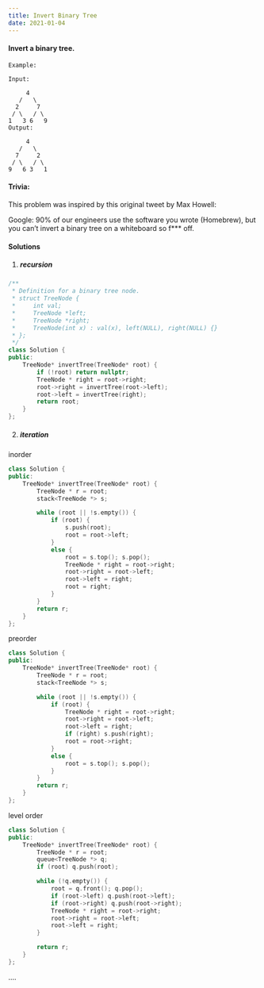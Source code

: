 ```yaml
---
title: Invert Binary Tree
date: 2021-01-04
---
```

#### Invert a binary tree.

```
Example:

Input:

     4
   /   \
  2     7
 / \   / \
1   3 6   9
Output:

     4
   /   \
  7     2
 / \   / \
9   6 3   1
```

#### Trivia:
This problem was inspired by this original tweet by Max Howell:

Google: 90% of our engineers use the software you wrote (Homebrew), but you can’t invert a binary tree on a whiteboard so f*** off.


#### Solutions

1. ##### recursion

```cpp
/**
 * Definition for a binary tree node.
 * struct TreeNode {
 *     int val;
 *     TreeNode *left;
 *     TreeNode *right;
 *     TreeNode(int x) : val(x), left(NULL), right(NULL) {}
 * };
 */
class Solution {
public:
    TreeNode* invertTree(TreeNode* root) {
        if (!root) return nullptr;
        TreeNode * right = root->right;
        root->right = invertTree(root->left);
        root->left = invertTree(right);
        return root;
    }
};
```

2. ##### iteration

inorder

```cpp
class Solution {
public:
    TreeNode* invertTree(TreeNode* root) {
        TreeNode * r = root;
        stack<TreeNode *> s;

        while (root || !s.empty()) {
            if (root) {
                s.push(root);
                root = root->left;
            }
            else {
                root = s.top(); s.pop();
                TreeNode * right = root->right;
                root->right = root->left;
                root->left = right;
                root = right;
            }
        }
        return r;
    }
};
```

preorder

```cpp
class Solution {
public:
    TreeNode* invertTree(TreeNode* root) {
        TreeNode * r = root;
        stack<TreeNode *> s;

        while (root || !s.empty()) {
            if (root) {
                TreeNode * right = root->right;
                root->right = root->left;
                root->left = right;
                if (right) s.push(right);
                root = root->right;
            }
            else {
                root = s.top(); s.pop();
            }
        }
        return r;
    }
};
```

level order

```cpp
class Solution {
public:
    TreeNode* invertTree(TreeNode* root) {
        TreeNode * r = root;
        queue<TreeNode *> q;
        if (root) q.push(root);

        while (!q.empty()) {
            root = q.front(); q.pop();
            if (root->left) q.push(root->left);
            if (root->right) q.push(root->right);
            TreeNode * right = root->right;
            root->right = root->left;
            root->left = right;
        }

        return r;
    }
};
```

....